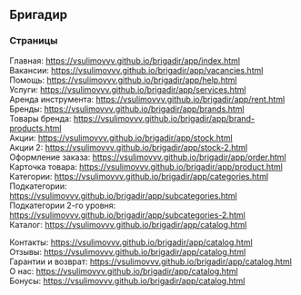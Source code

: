 ## Бригадир

### Страницы

Главная: https://vsulimovvv.github.io/brigadir/app/index.html  
Вакансии: https://vsulimovvv.github.io/brigadir/app/vacancies.html  
Помощь: https://vsulimovvv.github.io/brigadir/app/help.html  
Услуги: https://vsulimovvv.github.io/brigadir/app/services.html  
Аренда инструмента: https://vsulimovvv.github.io/brigadir/app/rent.html  
Бренды: https://vsulimovvv.github.io/brigadir/app/brands.html  
Товары бренда: https://vsulimovvv.github.io/brigadir/app/brand-products.html  
Акции: https://vsulimovvv.github.io/brigadir/app/stock.html  
Акции 2: https://vsulimovvv.github.io/brigadir/app/stock-2.html  
Оформление заказа: https://vsulimovvv.github.io/brigadir/app/order.html  
Карточка товара: https://vsulimovvv.github.io/brigadir/app/product.html  
Категории: https://vsulimovvv.github.io/brigadir/app/categories.html  
Подкатегории: https://vsulimovvv.github.io/brigadir/app/subcategories.html  
Подкатегории 2-го уровня: https://vsulimovvv.github.io/brigadir/app/subcategories-2.html  
Каталог: https://vsulimovvv.github.io/brigadir/app/catalog.html

Контакты: https://vsulimovvv.github.io/brigadir/app/catalog.html  
Отзывы: https://vsulimovvv.github.io/brigadir/app/catalog.html  
Гарантии и возврат: https://vsulimovvv.github.io/brigadir/app/catalog.html  
О нас: https://vsulimovvv.github.io/brigadir/app/catalog.html  
Бонусы: https://vsulimovvv.github.io/brigadir/app/catalog.html  
